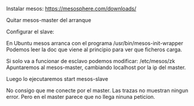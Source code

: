 Instalar mesos: https://mesosphere.com/downloads/

Quitar mesos-master del arranque

Configurar el slave:

En Ubuntu mesos arranca con el programa /usr/bin/mesos-init-wrapper
Podemos leer la doc que viene al principio para ver que ficheros carga.

Si solo va a funcionar de esclavo podemos modificar: /etc/mesos/zk
Apuntaremos al mesos-master, cambiando localhost por la ip del master.


Luego lo ejecutaremos
start mesos-slave


No consigo que me conecte por el master. Las trazas no muestran ningun error. Pero en el master parece que no llega ninuna peticion.


